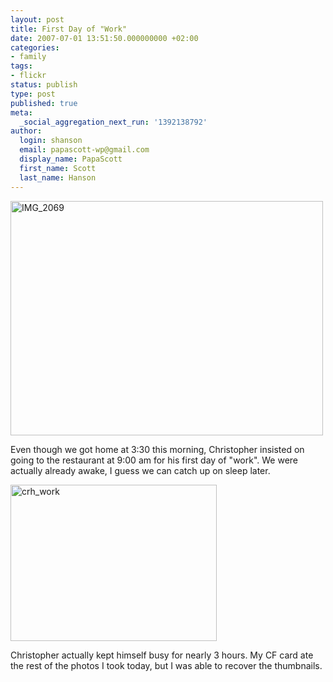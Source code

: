 ```yaml
---
layout: post
title: First Day of "Work"
date: 2007-07-01 13:51:50.000000000 +02:00
categories:
- family
tags:
- flickr
status: publish
type: post
published: true
meta:
  _social_aggregation_next_run: '1392138792'
author:
  login: shanson
  email: papascott-wp@gmail.com
  display_name: PapaScott
  first_name: Scott
  last_name: Hanson
---
```

<p><a href="http://www.flickr.com/photos/papascott/682463062/" title="Photo Sharing"><img src="2.static.flickr.com/1070/682463062_b2525d2d91.jpg" width="500" height="375" alt="IMG_2069" /></a></p>
<p>Even though we got home at 3:30 this morning, Christopher insisted on going to the restaurant at 9:00 am for his first day of "work". We were actually already awake, I guess we can catch up on sleep later.</p>
<p><a href="http://www.flickr.com/photos/papascott/683006302/" title="Photo Sharing"><img src="2.static.flickr.com/1394/683006302_cd6a535f3a_o.jpg" width="330" height="250" alt="crh_work" /></a></p>
<p>Christopher actually kept himself busy for nearly 3 hours. My CF card ate the rest of the photos I took today, but I was able to recover the thumbnails.</p>
